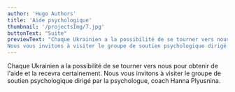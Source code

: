 ```yaml
---
author: 'Hugo Authors'
title: 'Aide psychologique'
thumbnail: '/projectsImg/7.jpg'
buttonText: "Suite"
previewText: "Chaque Ukrainien a la possibilité de se tourner vers nous pour obtenir de l'aide et la recevra certainement.
Nous vous invitons à visiter le groupe de soutien psychologique dirigé par la psychologue, coach Hanna Plyusnina."
---
```


Chaque Ukrainien a la possibilité de se tourner vers nous pour obtenir de l'aide et la recevra certainement.
Nous vous invitons à visiter le groupe de soutien psychologique dirigé par la psychologue, coach Hanna Plyusnina.

